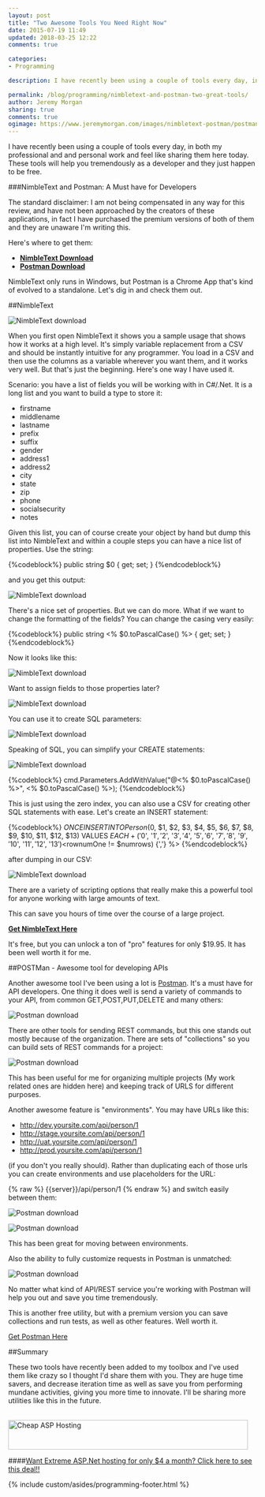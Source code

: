 ```yaml
---
layout: post
title: "Two Awesome Tools You Need Right Now"
date: 2015-07-19 11:49
updated: 2018-03-25 12:22
comments: true

categories: 
- Programming

description: I have recently been using a couple of tools every day, in both my professional and and personal work and feel like sharing them here today. These tools will help you tremendously as a developer and they just happen to be free.

permalink: /blog/programming/nimbletext-and-postman-two-great-tools/
author: Jeremy Morgan
sharing: true
comments: true
ogimage: https://www.jeremymorgan.com/images/nimbletext-postman/postman-02.jpg
---
```

I have recently been using a couple of tools every day, in both my professional and and personal work and feel like sharing them here today. These tools will help you tremendously as a developer and they just happen to be free. 
<!-- more -->
###NimbleText and Postman: A Must have for Developers

The standard disclaimer: I am not being compensated in any way for this review, and have not been approached by the creators of these applications, in fact I have purchased the premium versions of both of them and they are unaware I'm writing this. 

Here's where to get them:

- **[NimbleText Download](http://nimbletext.com/ "Nimble Text")**
- **[Postman Download](https://www.getpostman.com/ "Get Postman")**

NimbleText only runs in Windows, but Postman is a Chrome App that's kind of evolved to a standalone. Let's dig in and check them out. 

##NimbleText

![NimbleText download](/images/nimbletext-postman/nimbletext-01.jpg)

When you first open NimbleText it shows you a sample usage that shows how it works at a high level. It's simply variable replacement from a CSV and should be instantly intuitive for any programmer. You load in a CSV and then use the columns as a variable wherever you want them, and it works very well. But that's just the beginning. Here's one way I have used it. 

Scenario: you have a list of fields you will be working with in C#/.Net. It is a long list and you want to build a type to store it:

- firstname
- middlename
- lastname
- prefix
- suffix
- gender
- address1
- address2
- city
- state
- zip
- phone
- socialsecurity
- notes

Given this list, you can of course create your object by hand but dump this list into NimbleText and within a couple steps you can have a nice list of properties. Use the string:

{%codeblock%}
public string $0 { get; set; }
{%endcodeblock%}

and you get this output: 

![NimbleText download](/images/nimbletext-postman/nimbletext-02.jpg)

There's a nice set of properties. But we can do more. What if we want to change the formatting of the fields? You can change the casing very easily:

{%codeblock%}
public string <% $0.toPascalCase() %> { get; set; }
{%endcodeblock%}

Now it looks like this:

![NimbleText download](/images/nimbletext-postman/nimbletext-03.jpg)

Want to assign fields to those properties later?

![NimbleText download](/images/nimbletext-postman/nimbletext-05.jpg)

You can use it to create SQL parameters:

![NimbleText download](/images/nimbletext-postman/nimbletext-04.jpg)

Speaking of SQL, you can simplify your CREATE statements:

![NimbleText download](/images/nimbletext-postman/nimbletext-06.jpg)

{%codeblock%}
cmd.Parameters.AddWithValue("@<% $0.toPascalCase() %>", <% $0.toPascalCase() %>);
{%endcodeblock%}


This is just using the zero index, you can also use a CSV for creating other SQL statements with ease. Let's create an INSERT statement:

{%codeblock%}
$ONCE
INSERT INTO Person ($0, $1, $2, $3, $4, $5, $6, $7, $8, $9, $10, $11, $12, $13) 
VALUES
$EACH+ ('$0', '$1', '$2', '$3', '$4', '$5', '$6', '$7', '$8', '$9', '$10', '$11', '$12', '$13')<% if ($rownumOne != $numrows) {','} %>
{%endcodeblock%}

after dumping in our CSV:

![NimbleText download](/images/nimbletext-postman/nimbletext-07.jpg)

There are a variety of scripting options that really make this a powerful tool for anyone working with large amounts of text. 

This can save you hours of time over the course of a large project. 

**[Get NimbleText Here](http://nimbletext.com/ "Nimble Text")**

It's free, but you can unlock a ton of "pro" features for only $19.95. It has been well worth it for me. 

##POSTMan - Awesome tool for developing APIs

Another awesome tool I've been using a lot is [Postman](https://www.getpostman.com/ "Get Postman"). It's a must have for API developers. One thing it does well is send a variety of commands to your API, from common GET,POST,PUT,DELETE and many others:

 ![Postman download](/images/nimbletext-postman/postman-01.jpg)

There are other tools for sending REST commands, but this one stands out mostly because of the organization. There are sets of "collections" so you can build sets of REST commands for a project:

 ![Postman download](/images/nimbletext-postman/postman-02.jpg)

This has been useful for me for organizing multiple projects (My work related ones are hidden here) and keeping track of URLS for different purposes. 

Another awesome feature is "environments". You may have URLs like this:

- http://dev.yoursite.com/api/person/1
- http://stage.yoursite.com/api/person/1
- http://uat.yoursite.com/api/person/1
- http://prod.yoursite.com/api/person/1

(if you don't you really should). Rather than duplicating each of those urls you can create environments and use placeholders for the URL:

{% raw %}
{{server}}/api/person/1
{% endraw %}
and switch easily between them:

![Postman download](/images/nimbletext-postman/postman-03.jpg)

![Postman download](/images/nimbletext-postman/postman-04.jpg)

This has been great for moving between environments.

Also the ability to fully customize requests in Postman is unmatched:

![Postman download](/images/nimbletext-postman/postman-05.jpg)

No matter what kind of API/REST service you're working with Postman will help you out and save you time tremendously.

This is another free utility, but with a premium version you can save collections and run tests, as well as other features. Well worth it. 

[Get Postman Here](https://www.getpostman.com/ "Get Postman")

##Summary

These two tools have recently been added to my toolbox and I've used them like crazy so I thought I'd share them with you. They are huge time savers, and decrease iteration time as well as save you from performing mundane activities, giving you more time to innovate. I'll be sharing more utilities like this in the future. 

<br />
<a href="https://affiliates.arvixe.com/track.php?id=5348&tid3=frontpage" target="_blank">
<img style="border:0px" src="https://affiliates.arvixe.com/media/banners/All.486.60.gif" width="486" height="60" alt="Cheap ASP Hosting"></a>
<br />

####<a href="https://affiliates.arvixe.com/track.php?id=5348&tid3=frontpage">Want Extreme ASP.Net hosting for only $4 a month? Click here to see this deal!!</a>
<br />

{% include custom/asides/programming-footer.html %}